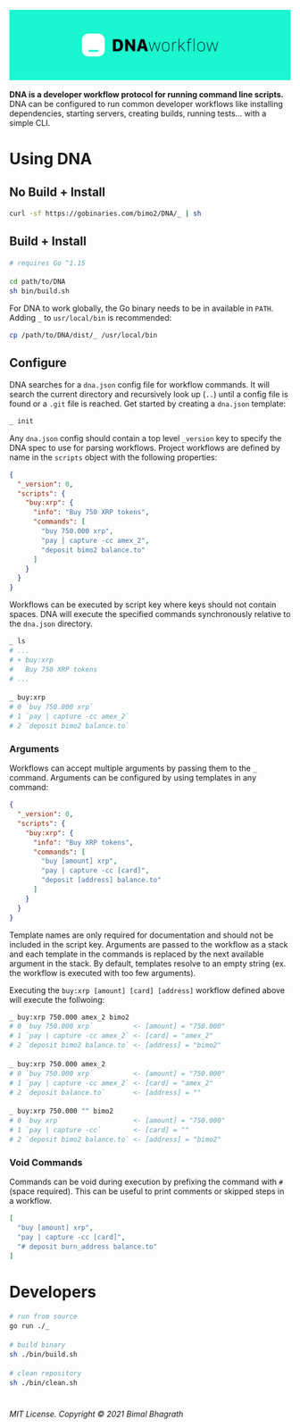 ![Banner](.github/assets/banner.svg)

**DNA is a developer workflow protocol for running command line scripts.** DNA can be configured to run common developer workflows like installing dependencies, starting servers, creating builds, running tests... with a simple CLI.

# Using DNA

## No Build + Install

```zsh
curl -sf https://gobinaries.com/bimo2/DNA/_ | sh
```

## Build + Install

```zsh
# requires Go ^1.15

cd path/to/DNA
sh bin/build.sh
```

For DNA to work globally, the Go binary needs to be in available in `PATH`. Adding `_` to `usr/local/bin` is recommended:

```zsh
cp /path/to/DNA/dist/_ /usr/local/bin
```

## Configure

DNA searches for a `dna.json` config file for workflow commands. It will search the current directory and recursively look up (`..`) until a config file is found or a `.git` file is reached. Get started by creating a `dna.json` template:

```zsh
_ init
```

Any `dna.json` config should contain a top level `_version` key to specify the DNA spec to use for parsing workflows. Project workflows are defined by name in the `scripts` object with the following properties:

```json
{
  "_version": 0,
  "scripts": {
    "buy:xrp": {
      "info": "Buy 750 XRP tokens",
      "commands": [
        "buy 750.000 xrp",
        "pay | capture -cc amex_2",
        "deposit bimo2 balance.to"
      ]
    }
  }
}
```

Workflows can be executed by script key where keys should not contain spaces. DNA will execute the specified commands synchronously relative to the `dna.json` directory. 

```zsh
_ ls
# ...
# + buy:xrp
#   Buy 750 XRP tokens
# ...

_ buy:xrp
# 0 `buy 750.000 xrp`
# 1 `pay | capture -cc amex_2`
# 2 `deposit bimo2 balance.to`
```

### Arguments

Workflows can accept multiple arguments by passing them to the `_` command. Arguments can be configured by using templates in any command:

```json
{
  "_version": 0,
  "scripts": {
    "buy:xrp": {
      "info": "Buy XRP tokens",
      "commands": [
        "buy [amount] xrp",
        "pay | capture -cc [card]",
        "deposit [address] balance.to"
      ]
    }
  }
}
```

Template names are only required for documentation and should not be included in the script key. Arguments are passed to the workflow as a stack and each template in the commands is replaced by the next available argument in the stack. By default, templates resolve to an empty string (ex. the workflow is executed with too few arguments).

Executing the `buy:xrp [amount] [card] [address]` workflow defined above will execute the follwoing:

```zsh
_ buy:xrp 750.000 amex_2 bimo2
# 0 `buy 750.000 xrp`          <- [amount] = "750.000"
# 1 `pay | capture -cc amex_2` <- [card] = "amex_2"
# 2 `deposit bimo2 balance.to` <- [address] = "bimo2"

_ buy:xrp 750.000 amex_2
# 0 `buy 750.000 xrp`          <- [amount] = "750.000"
# 1 `pay | capture -cc amex_2` <- [card] = "amex_2"
# 2 `deposit balance.to`       <- [address] = ""

_ buy:xrp 750.000 "" bimo2
# 0 `buy xrp`                  <- [amount] = "750.000"
# 1 `pay | capture -cc`        <- [card] = ""
# 2 `deposit bimo2 balance.to` <- [address] = "bimo2"
```

### Void Commands

Commands can be void during execution by prefixing the command with `#` (space required). This can be useful to print comments or skipped steps in a workflow.

```json
[
  "buy [amount] xrp",
  "pay | capture -cc [card]",
  "# deposit burn_address balance.to"
]
```

# Developers

```zsh
# run from source
go run ./_

# build binary
sh ./bin/build.sh

# clean repository
sh ./bin/clean.sh
```

#

###### MIT License. Copyright &copy; 2021 Bimal Bhagrath
